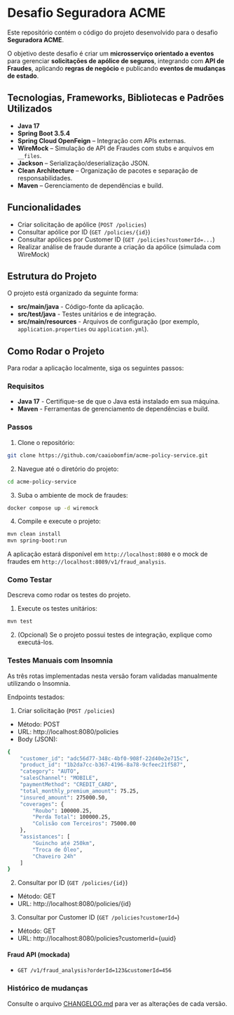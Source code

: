 # Desafio Seguradora ACME

Este repositório contém o código do projeto desenvolvido para o desafio **Seguradora ACME**. 

O objetivo deste desafio é criar um **microsserviço orientado a eventos** para gerenciar **solicitações de apólice de seguros**, integrando com **API de Fraudes**, aplicando **regras de negócio** e publicando **eventos de mudanças de estado**.

## Tecnologias, Frameworks, Bibliotecas e Padrões Utilizados
- **Java 17**
- **Spring Boot 3.5.4**
- **Spring Cloud OpenFeign** – Integração com APIs externas.
- **WireMock** – Simulação de API de Fraudes com stubs e arquivos em `__files`.
- **Jackson** – Serialização/deserialização JSON.
- **Clean Architecture** – Organização de pacotes e separação de responsabilidades.
- **Maven** – Gerenciamento de dependências e build.

## Funcionalidades
- Criar solicitação de apólice (`POST /policies`)
- Consultar apólice por ID (`GET /policies/{id}`)
- Consultar apólices por Customer ID (`GET /policies?customerId=...`)
- Realizar análise de fraude durante a criação da apólice (simulada com WireMock)

## Estrutura do Projeto

O projeto está organizado da seguinte forma:

- **src/main/java** - Código-fonte da aplicação.
- **src/test/java** - Testes unitários e de integração.
- **src/main/resources** - Arquivos de configuração (por exemplo, `application.properties` ou `application.yml`).

## Como Rodar o Projeto

Para rodar a aplicação localmente, siga os seguintes passos:

### Requisitos

- **Java 17** - Certifique-se de que o Java está instalado em sua máquina.
- **Maven** - Ferramentas de gerenciamento de dependências e build.

### Passos

1. Clone o repositório:
```bash
git clone https://github.com/caaiobomfim/acme-policy-service.git
```

2. Navegue até o diretório do projeto:
```bash
cd acme-policy-service
```

3. Suba o ambiente de mock de fraudes:
```bash
docker compose up -d wiremock
```

4. Compile e execute o projeto:
```bash
mvn clean install
mvn spring-boot:run
```

A aplicação estará disponível em `http://localhost:8080` e o mock de fraudes em `http://localhost:8089/v1/fraud_analysis`.

### Como Testar
Descreva como rodar os testes do projeto.

1. Execute os testes unitários:
```bash
mvn test
```

2. (Opcional) Se o projeto possui testes de integração, explique como executá-los.

### Testes Manuais com Insomnia

As três rotas implementadas nesta versão foram validadas manualmente utilizando o Insomnia.

Endpoints testados:
1. Criar solicitação (`POST /policies`)
- Método: POST
- URL: http://localhost:8080/policies
- Body (JSON):
```bash
{
	"customer_id": "adc56d77-348c-4bf0-908f-22d40e2e715c",
	"product_id": "1b2da7cc-b367-4196-8a78-9cfeec21f587",
	"category": "AUTO",
	"salesChannel": "MOBILE",
	"paymentMethod": "CREDIT_CARD",
	"total_monthly_premium_amount": 75.25,
	"insured_amount": 275000.50,
	"coverages": {
		"Roubo": 100000.25,
		"Perda Total": 100000.25,
		"Colisão com Terceiros": 75000.00
	},
	"assistances": [
		"Guincho até 250km",
		"Troca de Óleo",
		"Chaveiro 24h"
	]
}
```

2. Consultar por ID (`GET /policies/{id}`)
- Método: GET
- URL: http://localhost:8080/policies/{id}

3. Consultar por Customer ID (`GET /policies?customerId=`)
- Método: GET
- URL: http://localhost:8080/policies?customerId={uuid}

#### Fraud API (mockada)
- `GET /v1/fraud_analysis?orderId=123&customerId=456`

### Histórico de mudanças
Consulte o arquivo [CHANGELOG.md](./CHANGELOG.md) para ver as alterações de cada versão.